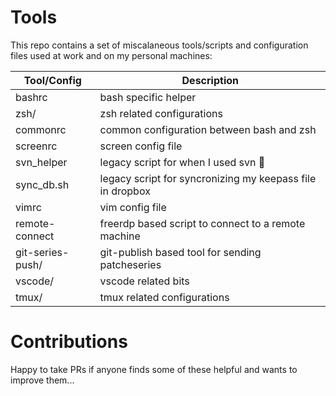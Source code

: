 # Tools

This repo contains a set of miscalaneous tools/scripts and configuration files used at work and on my personal machines:

| Tool/Config  | Description  |
|--------------|--------------|
|bashrc| bash specific helper |
|zsh/| zsh related configurations|
|commonrc| common configuration between bash and zsh|
|screenrc| screen config file |
|svn_helper| legacy script for when I used svn :facepalm:|
|sync_db.sh| legacy script for syncronizing my keepass file in dropbox|
|vimrc| vim config file|
|remote-connect| freerdp based script to connect to a remote machine|
|git-series-push/| git-publish based tool for sending patcheseries|
|vscode/| vscode related bits|
|tmux/| tmux related configurations|

# Contributions

Happy to take PRs if anyone finds some of these helpful and wants to improve them...
